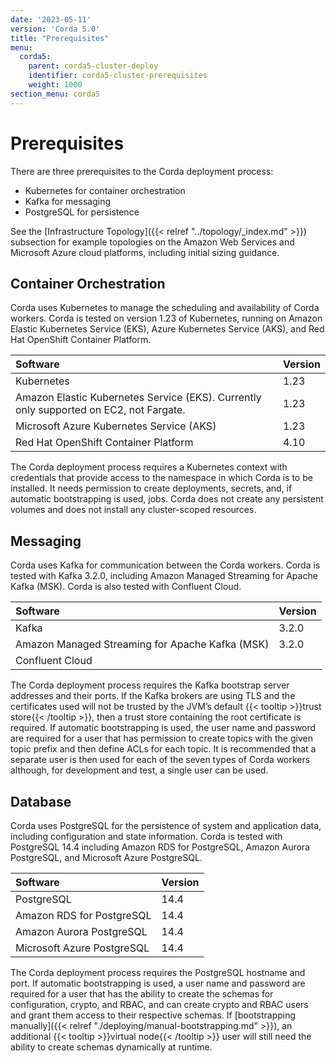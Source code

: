 ```yaml
---
date: '2023-05-11'
version: 'Corda 5.0'
title: "Prerequisites"
menu:
  corda5:
    parent: corda5-cluster-deploy
    identifier: corda5-cluster-prerequisites
    weight: 1000
section_menu: corda5
---
```

# Prerequisites
There are three prerequisites to the Corda deployment process:

* Kubernetes for container orchestration
* Kafka for messaging
* PostgreSQL for persistence

See the [Infrastructure Topology]({{< relref "../topology/_index.md" >}}) subsection for example topologies on the Amazon Web Services
and Microsoft Azure cloud platforms, including initial sizing guidance.

## Container Orchestration

Corda uses Kubernetes to manage the scheduling and availability of Corda workers.
Corda is tested on version 1.23 of Kubernetes, running on Amazon Elastic Kubernetes Service (EKS),
Azure Kubernetes Service (AKS), and Red Hat OpenShift Container Platform.

| Software                                                                               | Version |
| :------------------------------------------------------------------------------------- | :------ |
| Kubernetes                                                                             | 1.23    |
| Amazon Elastic Kubernetes Service (EKS). Currently only supported on EC2, not Fargate. | 1.23    |
| Microsoft Azure Kubernetes Service (AKS)                                               | 1.23    |
| Red Hat OpenShift Container Platform                                                   | 4.10    |

The Corda deployment process requires a Kubernetes context with credentials that provide access to the namespace
in which Corda is to be installed. It needs permission to create deployments, secrets, and,
if automatic bootstrapping is used, jobs. Corda does not create any persistent volumes and does not install any cluster-scoped resources.

## Messaging

Corda uses Kafka for communication between the Corda workers. Corda is tested with Kafka 3.2.0,
including Amazon Managed Streaming for Apache Kafka (MSK). Corda is also tested with Confluent Cloud.

| Software                                        | Version |
| :---------------------------------------------- | :------ |
| Kafka                                           | 3.2.0   |
| Amazon Managed Streaming for Apache Kafka (MSK) | 3.2.0   |
| Confluent Cloud                                 |         |

The Corda deployment process requires the Kafka bootstrap server addresses and their ports.
If the Kafka brokers are using TLS and the certificates used will not be trusted by the JVM’s default {{< tooltip >}}trust store{{< /tooltip >}},
then a trust store containing the root certificate is required. If automatic bootstrapping is used, the user name
and password are required for a user that has permission to create topics with the given topic prefix and
then define ACLs for each topic. It is recommended that a separate user is then used for each of the seven types of
Corda workers although, for development and test, a single user can be used.

## Database

Corda uses PostgreSQL for the persistence of system and application data, including configuration and state information.
Corda is tested with PostgreSQL 14.4 including Amazon RDS for PostgreSQL, Amazon Aurora PostgreSQL, and Microsoft Azure PostgreSQL.

| Software                   | Version |
| :------------------------- | :------ |
| PostgreSQL                 | 14.4    |
| Amazon RDS for PostgreSQL  | 14.4    |
| Amazon Aurora PostgreSQL   | 14.4    |
| Microsoft Azure PostgreSQL | 14.4    |

The Corda deployment process requires the PostgreSQL hostname and port. If automatic bootstrapping is used,
a user name and password are required for a user that has the ability to create the schemas for configuration, crypto,
and RBAC, and can create crypto and RBAC users and grant them access to their respective schemas.
If [bootstrapping manually]({{< relref "./deploying/manual-bootstrapping.md" >}}), an additional {{< tooltip >}}virtual node{{< /tooltip >}} user will still need the ability to create schemas dynamically at runtime.
